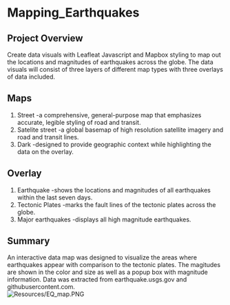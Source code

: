 # Mapping_Earthquakes  

## Project Overview  
Create data visuals with Leafleat Javascript and Mapbox styling to map out the locations and magnitudes of earthquakes across the globe. The data visuals will consist of three layers of different map types with three overlays of data included.  

## Maps  
1. Street -a comprehensive, general-purpose map that emphasizes accurate, legible styling of road and transit.  
2. Satelite street -a global basemap of high resolution satellite imagery and road and transit lines.  
3. Dark -designed to provide geographic context while highlighting the data on the overlay.  

## Overlay
1. Earthquake -shows the locations and magnitudes of all earthquakes within the last seven days.  
2. Tectonic Plates -marks the fault lines of the tectonic plates across the globe.
3. Major earthquakes -displays all high magnitude earthquakes. 
  
## Summary  
An interactive data map was designed to visualize the areas where earthquakes appear with comparison to the tectonic plates. The magitudes are shown in the color and size as well as a popup box with magnitude information. Data was extracted from earthquake.usgs.gov and githubusercontent.com.  
![Resources/EQ_map.PNG](Resources/EQ_map.PNG)  
